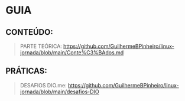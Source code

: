 # GUIA

## CONTEÚDO: 
> PARTE TEÓRICA: https://github.com/GuilhermeBPinheiro/linux-jornada/blob/main/Conte%C3%BAdos.md

## PRÁTICAS:
> DESAFIOS DIO.me: https://github.com/GuilhermeBPinheiro/linux-jornada/blob/main/desafios-DIO

